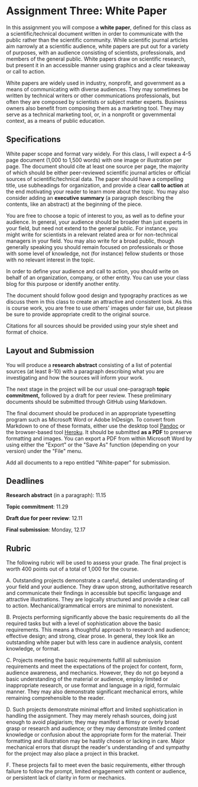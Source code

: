 # Assignment Three: White Paper

In this assignment you will compose a **white paper**, defined for this class as a scientific/technical document written in order to communicate with the public rather than the scientific community. While scientific journal articles aim narrowly at a scientific audience, white papers are put out for a variety of purposes, with an audience consisting of scientists, professionals, and members of the general public. White papers draw on scientific research, but present it in an accessible manner using graphics and a clear takeaway or call to action.

White papers are widely used in industry, nonprofit, and government as a means of communicating with diverse audiences. They may sometimes be written by technical writers or other communications professionals, but often they are composed by scientists or subject matter experts. Business owners also benefit from composing them as a marketing tool. They may serve as a technical marketing tool, or, in a nonprofit or governmental context, as a means of public education. 

## Specifications

White paper scope and format vary widely. For this class, I will expect a 4-5 page document (1,000 to 1,500 words) with one image or illustration per page. The document should cite at least one source per page, the majority of which should be either peer-reviewed scientific journal articles or official sources of scientific/technical data. The paper should have a compelling title, use subheadings for organization, and provide a clear **call to action** at the end motivating your reader to learn more about the topic. You may also consider adding an **executive summary** (a paragraph describing the contents, like an abstract) at the beginning of the piece.

You are free to choose a topic of interest to you, as well as to define your audience. In general, your audience should be broader than just experts in your field, but need not extend to the general public. For instance, you might write for scientists in a relevant related area or for non-technical managers in your field. You may also write for a broad public, though generally speaking you should remain focused on professionals or those with some level of knowledge, not (for instance) fellow students or those with no relevant interest in the topic.

In order to define your audience and call to action, you should write on behalf of an organization, company, or other entity. You can use your class blog for this purpose or identify another entity. 

The document should follow good design and typography practices as we discuss them in this class to create an attractive and consistent look. As this is course work, you are free to use others' images under fair use, but please be sure to provide appropriate credit to the original source.

Citations for all sources should be provided using your style sheet and format of choice. 

## Layout and Submission

You will produce a **research abstract** consisting of a list of potential sources (at least 8-10) with a paragraph describing what you are investigating and how the sources will inform your work.

The next stage in the project will be our usual one-paragraph **topic commitment,** followed by a draft for peer review. These preliminary documents should be submitted through GitHub using Markdown.

The final document should be produced in an appropriate typesetting program such as Microsoft Word or Adobe InDesign. To convert from Markdown to one of these formats, either use the desktop tool [Pandoc](http://www.pandoc.org/) or the browser-based tool [Heroku](https://word-to-markdown.herokuapp.com/). It should be submitted **as a PDF** to preserve formatting and images. You can export a PDF from within Microsoft Word by using either the "Export" or the "Save As" function (depending on your version) under the "File" menu.

Add all documents to a repo entitled "White-paper" for submission.

## Deadlines

**Research abstract** (in a paragraph): 11.15

**Topic commitment**: 11.29

**Draft due for peer review**: 12.11

**Final submission**: Monday, 12.17

## Rubric

The following rubric will be used to assess your grade. The final project is worth 400 points out of a total of 1,000 for the course.

A. Outstanding projects demonstrate a careful, detailed understanding of your field and your audience. They draw upon strong, authoritative research and communicate their findings in accessible but specific language and attractive illustrations. They are logically structured and provide a clear call to action. Mechanical/grammatical errors are minimal to nonexistent.

B. Projects performing significantly above the basic requirements do all the required tasks but with a level of sophistication above the basic requirements. This means a thoughtful approach to research and audience; effective design; and strong, clear prose. In general, they look like an outstanding white paper but with less care in audience analysis, content knowledge, or format.

C. Projects meeting the basic requirements fulfill all submission requirements and meet the expectations of the project for content, form, audience awareness, and mechanics. However, they do not go beyond a basic understanding of the material or audience, employ limited or inappropriate research, or use format and language in a rigid, formulaic manner. They may also demonstrate significant mechanical errors, while remaining comprehensible to the reader.

D. Such projects demonstrate minimal effort and limited sophistication in handling the assignment. They may merely rehash sources, doing just enough to avoid plagiarism; they may manifest a flimsy or overly broad grasp or research and audience; or they may demonstrate limited content knowledge or confusion about the appropriate form for the material. Their formatting and illustration may be hastily chosen or lacking in care. Major mechanical errors that disrupt the reader's understanding of and sympathy for the project may also place a project in this bracket.

F. These projects fail to meet even the basic requirements, either through failure to follow the prompt, limited engagement with content or audience, or persistent lack of clarity in form or mechanics.
